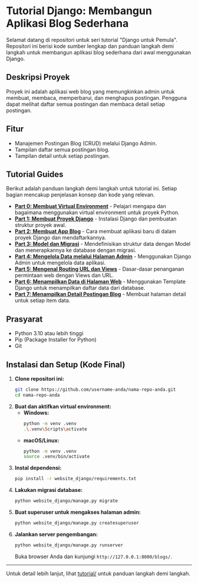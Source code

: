 
# Tutorial Django: Membangun Aplikasi Blog Sederhana

Selamat datang di repositori untuk seri tutorial "Django untuk Pemula". Repositori ini berisi kode sumber lengkap dan panduan langkah demi langkah untuk membangun aplikasi blog sederhana dari awal menggunakan Django.

## Deskripsi Proyek

Proyek ini adalah aplikasi web blog yang memungkinkan admin untuk membuat, membaca, memperbarui, dan menghapus postingan. Pengguna dapat melihat daftar semua postingan dan membaca detail setiap postingan.

## Fitur

* Manajemen Postingan Blog (CRUD) melalui Django Admin.
* Tampilan daftar semua postingan blog.
* Tampilan detail untuk setiap postingan.

## Tutorial Guides

Berikut adalah panduan langkah demi langkah untuk tutorial ini. Setiap bagian mencakup penjelasan konsep dan kode yang relevan.

* [**Part 0: Membuat Virtual Environment**](./tutorial/00-virtual-environment.md) - Pelajari mengapa dan bagaimana menggunakan virtual environment untuk proyek Python.
* [**Part 1: Membuat Proyek Django**](./tutorial/01-project-setup.md) - Instalasi Django dan pembuatan struktur proyek awal.
* [**Part 2: Membuat App Blog**](./tutorial/02-creating-an-app.md) - Cara membuat aplikasi baru di dalam proyek Django dan mendaftarkannya.
* [**Part 3: Model dan Migrasi**](./tutorial/03-model-and-migrations.md) - Mendefinisikan struktur data dengan Model dan menerapkannya ke database dengan migrasi.
* [**Part 4: Mengelola Data melalui Halaman Admin**](./tutorial/04-django-admin.md) - Menggunakan Django Admin untuk mengelola data aplikasi.
* [**Part 5: Mengenal Routing URL dan Views**](./tutorial/05-urls-and-views.md) - Dasar-dasar penanganan permintaan web dengan Views dan URL.
* [**Part 6: Menampilkan Data di Halaman Web**](./tutorial/06-list-view-and-templates.md) - Menggunakan Template Django untuk menampilkan daftar data dari database.
* [**Part 7: Menampilkan Detail Postingan Blog**](./tutorial/07-detail-view.md) - Membuat halaman detail untuk setiap item data.

## Prasyarat

* Python 3.10 atau lebih tinggi
* Pip (Package Installer for Python)
* Git

## Instalasi dan Setup (Kode Final)

1. **Clone repositori ini:**
	```bash
	git clone https://github.com/username-anda/nama-repo-anda.git
	cd nama-repo-anda
	```
2. **Buat dan aktifkan virtual environment:**
	* **Windows:**
		```bash
		python -m venv .venv
		.\.venv\Scripts\activate
		```
	* **macOS/Linux:**
		```bash
		python -m venv .venv
		source .venv/bin/activate
		```
3. **Instal dependensi:**
	```bash
	pip install -r website_django/requirements.txt
	```
4. **Lakukan migrasi database:**
	```bash
	python website_django/manage.py migrate
	```
5. **Buat superuser untuk mengakses halaman admin:**
	```bash
	python website_django/manage.py createsuperuser
	```
6. **Jalankan server pengembangan:**
	```bash
	python website_django/manage.py runserver
	```
	Buka browser Anda dan kunjungi `http://127.0.0.1:8000/blogs/`.

---

Untuk detail lebih lanjut, lihat [tutorial/](tutorial/) untuk panduan langkah demi langkah.